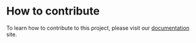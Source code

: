 # How to contribute

To learn how to contribute to this project, please visit our [documentation](https://goodtok.io/docs/contributing) site.
